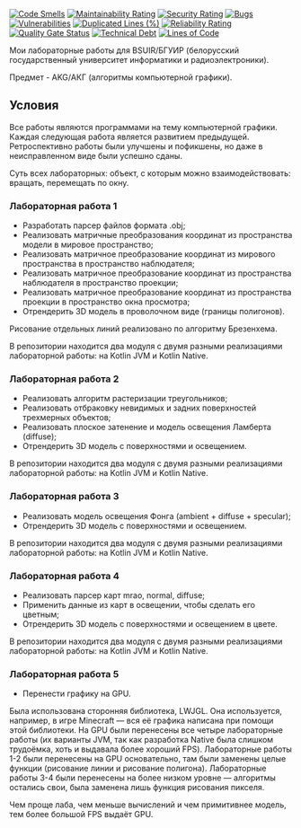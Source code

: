 [![Code Smells][code_smells_badge]][code_smells_link]
[![Maintainability Rating][maintainability_rating_badge]][maintainability_rating_link]
[![Security Rating][security_rating_badge]][security_rating_link]
[![Bugs][bugs_badge]][bugs_link]
[![Vulnerabilities][vulnerabilities_badge]][vulnerabilities_link]
[![Duplicated Lines (%)][duplicated_lines_density_badge]][duplicated_lines_density_link]
[![Reliability Rating][reliability_rating_badge]][reliability_rating_link]
[![Quality Gate Status][quality_gate_status_badge]][quality_gate_status_link]
[![Technical Debt][technical_debt_badge]][technical_debt_link]
[![Lines of Code][lines_of_code_badge]][lines_of_code_link]

Мои лабораторные работы для BSUIR/БГУИР (белорусский государственный университет информатики и радиоэлектроники).

Предмет - AKG/АКГ (алгоритмы компьютерной графики).

## Условия

Все работы являются программами на тему компьютерной графики. Каждая следующая работа является развитием предыдущей.
Ретроспективно работы были улучшены и пофикшены, но даже в неисправленном виде были успешно сданы.

Суть всех лабораторных: объект, с которым можно взаимодействовать: вращать, перемещать по окну.

### Лабораторная работа 1

* Разработать парсер файлов формата .obj;
* Реализовать матричные преобразования координат из пространства модели в мировое пространство;
* Реализовать матричное преобразование координат из мирового пространства в пространство наблюдателя;
* Реализовать матричное преобразование координат из пространства наблюдателя в пространство проекции;
* Реализовать матричное преобразование координат из пространства проекции в пространство окна просмотра;
* Отрендерить 3D модель в проволочном виде (границы полигонов).

Рисование отдельных линий реализовано по алгоритму Брезенхема.

В репозитории находится два модуля с двумя разными реализациями лабораторной работы: на Kotlin JVM и Kotlin Native.

### Лабораторная работа 2

* Реализовать алгоритм растеризации треугольников;
* Реализовать отбраковку невидимых и задних поверхностей трехмерных объектов;
* Реализовать плоское затенение и модель освещения Ламберта (diffuse);
* Отрендерить 3D модель с поверхностями и освещением.

В репозитории находится два модуля с двумя разными реализациями лабораторной работы: на Kotlin JVM и Kotlin Native.

### Лабораторная работа 3

* Реализовать модель освещения Фонга (ambient + diffuse + specular);
* Отрендерить 3D модель с поверхностями и освещением.

В репозитории находится два модуля с двумя разными реализациями лабораторной работы: на Kotlin JVM и Kotlin Native.

### Лабораторная работа 4

* Реализовать парсер карт mrao, normal, diffuse;
* Применить данные из карт в освещении, чтобы сделать его цветным;
* Отрендерить 3D модель с поверхностями и освещением в цвете.

В репозитории находится два модуля с двумя разными реализациями лабораторной работы: на Kotlin JVM и Kotlin Native.

### Лабораторная работа 5

* Перенести графику на GPU.

Была использована сторонняя библиотека, LWJGL. Она используется, например, в игре Minecraft — вся её графика написана
при помощи этой библиотеки. На GPU были перенесены все четыре лабораторные работы (их варианты JVM, так как разработка
Native была слишком трудоёмка, хоть и выдавала более хороший FPS). Лабораторные работы 1-2 были перенесены на GPU
основательно, там были заменены целые функции (рисование линии и рисование полигона). Лабораторные работы 3-4 были
перенесены на более низком уровне — алгоритмы остались свои, была заменена лишь функция рисования пикселя.

Чем проще лаба, чем меньше вычислений и чем примитивнее модель, тем более большой FPS выдаёт GPU.

<!----------------------------------------------------------------------------->

[code_smells_badge]: https://sonarcloud.io/api/project_badges/measure?project=Hummel009_Computer-Graphics-Algorithms&metric=code_smells

[code_smells_link]: https://sonarcloud.io/summary/overall?id=Hummel009_Computer-Graphics-Algorithms

[maintainability_rating_badge]: https://sonarcloud.io/api/project_badges/measure?project=Hummel009_Computer-Graphics-Algorithms&metric=sqale_rating

[maintainability_rating_link]: https://sonarcloud.io/summary/overall?id=Hummel009_Computer-Graphics-Algorithms

[security_rating_badge]: https://sonarcloud.io/api/project_badges/measure?project=Hummel009_Computer-Graphics-Algorithms&metric=security_rating

[security_rating_link]: https://sonarcloud.io/summary/overall?id=Hummel009_Computer-Graphics-Algorithms

[bugs_badge]: https://sonarcloud.io/api/project_badges/measure?project=Hummel009_Computer-Graphics-Algorithms&metric=bugs

[bugs_link]: https://sonarcloud.io/summary/overall?id=Hummel009_Computer-Graphics-Algorithms

[vulnerabilities_badge]: https://sonarcloud.io/api/project_badges/measure?project=Hummel009_Computer-Graphics-Algorithms&metric=vulnerabilities

[vulnerabilities_link]: https://sonarcloud.io/summary/overall?id=Hummel009_Computer-Graphics-Algorithms

[duplicated_lines_density_badge]: https://sonarcloud.io/api/project_badges/measure?project=Hummel009_Computer-Graphics-Algorithms&metric=duplicated_lines_density

[duplicated_lines_density_link]: https://sonarcloud.io/summary/overall?id=Hummel009_Computer-Graphics-Algorithms

[reliability_rating_badge]: https://sonarcloud.io/api/project_badges/measure?project=Hummel009_Computer-Graphics-Algorithms&metric=reliability_rating

[reliability_rating_link]: https://sonarcloud.io/summary/overall?id=Hummel009_Computer-Graphics-Algorithms

[quality_gate_status_badge]: https://sonarcloud.io/api/project_badges/measure?project=Hummel009_Computer-Graphics-Algorithms&metric=alert_status

[quality_gate_status_link]: https://sonarcloud.io/summary/overall?id=Hummel009_Computer-Graphics-Algorithms

[technical_debt_badge]: https://sonarcloud.io/api/project_badges/measure?project=Hummel009_Computer-Graphics-Algorithms&metric=sqale_index

[technical_debt_link]: https://sonarcloud.io/summary/overall?id=Hummel009_Computer-Graphics-Algorithms

[lines_of_code_badge]: https://sonarcloud.io/api/project_badges/measure?project=Hummel009_Computer-Graphics-Algorithms&metric=ncloc

[lines_of_code_link]: https://sonarcloud.io/summary/overall?id=Hummel009_Computer-Graphics-Algorithms
